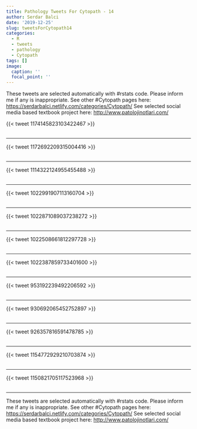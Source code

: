 ```yaml
---
title: Pathology Tweets For Cytopath - 14
author: Serdar Balci
date: '2019-12-25'
slug: tweetsForCytopath14
categories:
  - R
  - tweets
  - pathology
  - Cytopath
tags: []
image:
  caption: ''
  focal_point: ''
---
```



These tweets are selected automatically with #rstats code. Please inform me if any is inappropriate.
See other #Cytopath pages here: https://serdarbalci.netlify.com/categories/Cytopath/ 
See selected social media based textbook project here: http://www.patolojinotlari.com/

{{< tweet 1174145823103422467 >}}
<br>
<br>
<hr>
{{< tweet 1172692209315004416 >}}
<br>
<br>
<hr>
{{< tweet 1114322124955455488 >}}
<br>
<br>
<hr>
{{< tweet 1022991907113160704 >}}
<br>
<br>
<hr>
{{< tweet 1022871089037238272 >}}
<br>
<br>
<hr>
{{< tweet 1022508661812297728 >}}
<br>
<br>
<hr>
{{< tweet 1022387859733401600 >}}
<br>
<br>
<hr>
{{< tweet 953192239492206592 >}}
<br>
<br>
<hr>
{{< tweet 930692065452752897 >}}
<br>
<br>
<hr>
{{< tweet 926357816591478785 >}}
<br>
<br>
<hr>
{{< tweet 1154772929210703874 >}}
<br>
<br>
<hr>
{{< tweet 1150821705117523968 >}}
<br>
<br>
<hr>


These tweets are selected automatically with #rstats code. Please inform me if any is inappropriate.
See other #Cytopath pages here: https://serdarbalci.netlify.com/categories/Cytopath/ 
See selected social media based textbook project here: http://www.patolojinotlari.com/
